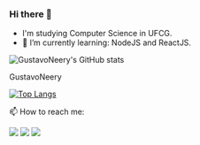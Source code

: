 ### Hi there 👋

- I'm studying Computer Science in UFCG.
- 🌱 I’m currently learning: NodeJS and ReactJS.

![GustavoNeery's GitHub stats](https://github-readme-stats.vercel.app/api?username=GustavoNeery&theme=merko&show_icons=true)

GustavoNeery
 
 [![Top Langs](https://github-readme-stats.vercel.app/api/top-langs/?username=GustavoNeery&layout=compact)](https://github.com/GustavoNeery/github-readme-stats)

📫 How to reach me:
<div style="display: inline_block">
   <a href="https://www.linkedin.com/in/luiz-gustavo-617a54206/"><img src="https://img.shields.io/badge/LinkedIn-0077B5?style=for-the-badge&logo=linkedin&logoColor=white" target="_blank"></a>
   <a href="mailto:luiz.nery@ccc.ufcg.edu.br"><img src="https://img.shields.io/badge/Gmail-D14836?style=for-the-badge&logo=gmail&logoColor=white" target="_blank"></a>
   <a href="https://www.instagram.com/gustavoneery_/"><img src="https://img.shields.io/badge/Instagram-E4405F?style=for-the-badge&logo=instagram&logoColor=white" target="_blank"></a>
 </div>

<!--
**GustavoNeery/GustavoNeery** is a ✨ _special_ ✨ repository because its `README.md` (this file) appears on your GitHub profile.


Here are some ideas to get you started:

- 🔭 I’m currently working on ...
- 🌱 I’m currently learning ...
- 👯 I’m looking to collaborate on ...
- 🤔 I’m looking for help with ...
- 💬 Ask me about ...
- 📫 How to reach me: ...
- 😄 Pronouns: ...
- ⚡ Fun fact: ...
-->
